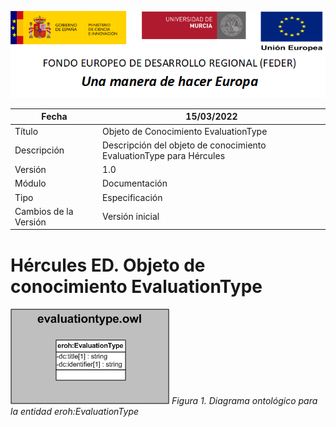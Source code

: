 ![](../../Docs/media/CabeceraDocumentosMD.png)

| Fecha         | 15/03/2022                                                   |
| ------------- | ------------------------------------------------------------ |
|Título|Objeto de Conocimiento EvaluationType| 
|Descripción|Descripción del objeto de conocimiento EvaluationType para Hércules|
|Versión|1.0|
|Módulo|Documentación|
|Tipo|Especificación|
|Cambios de la Versión|Versión inicial|

# Hércules ED. Objeto de conocimiento EvaluationType

![](../../Docs/media/ObjetosDeConocimiento/EvaluationType.png)
*Figura 1. Diagrama ontológico para la entidad eroh:EvaluationType*
